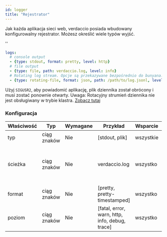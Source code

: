 ```yaml
---
id: logger
title: "Rejestrator"
---
```


Jak każda aplikacja sieci web, verdaccio posiada wbudowany konfigurowalny rejestrator. Możesz określić wiele typów wyjść.

<div id="codefund">''</div>

```yaml
logs:
  # console output
  - {type: stdout, format: pretty, level: http}
  # file output
  - {type: file, path: verdaccio.log, level: info}
  # Rotating log stream. Opcje są przekazywane bezpośrednio do bunyana. Zobacz: https://github.com/trentm/node-bunyan#stream-type-rotating-file
  - {type: rotating-file, format: json, path: /path/to/log.jsonl, level: http, options: {period: 1d}}
```

Użyj `SIGUSR2`, aby powiadomić aplikację, plik dziennika został obrócony i musi zostać ponownie otwarty. Uwaga: Rotacyjny strumień dziennika nie jest obsługiwany w trybie klastra. [Zobacz tutaj](https://github.com/trentm/node-bunyan#stream-type-rotating-file)

### Konfiguracja

| Właściwość | Typ         | Wymagane | Przykład                                       | Wsparcie  | Opis                                                    |
| ---------- | ----------- | -------- | ---------------------------------------------- | --------- | ------------------------------------------------------- |
| typ        | ciąg znaków | Nie      | [stdout, plik]                                 | wszystkie | zdefiniuj wyjście                                       |
| ścieżka    | ciąg znaków | Nie      | verdaccio.log                                  | wszystko  | jeśli typem jest plik, zdefiniuj lokalizację tego pliku |
| format     | ciąg znaków | Nie      | [pretty, pretty-timestamped]                   | wszystko  | format wyjścia                                          |
| poziom     | ciąg znaków | Nie      | [fatal, error, warn, http, info, debug, trace] | wszystko  | verbose level                                           |